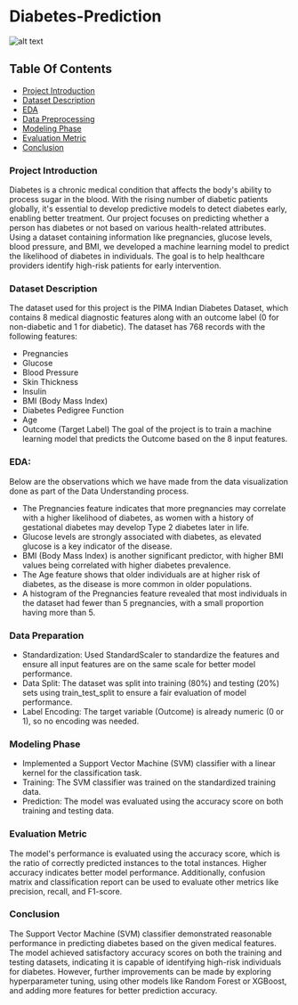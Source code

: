 # Diabetes-Prediction
![alt text](https://encrypted-tbn0.gstatic.com/images?q=tbn:ANd9GcSUvjW9ie9klAez9AppdpcQzmvJ8MPV9qBYGg&s "Diabetes Prediction")

## Table Of Contents
  - [Project Introduction](#project-introduction)
  - [Dataset Description](#dataset-description)
  - [EDA](#eda)
  - [Data Preprocessing](#data-preparation)
  - [Modeling Phase](#modeling-phase)
  - [Evaluation Metric](#evaluation-metric)
  - [Conclusion](#conclusion)

### Project Introduction
Diabetes is a chronic medical condition that affects the body's ability to process sugar in the blood. With the rising number of diabetic patients globally, it's essential to develop predictive models to detect diabetes early, enabling better treatment. Our project focuses on predicting whether a person has diabetes or not based on various health-related attributes. Using a dataset containing information like pregnancies, glucose levels, blood pressure, and BMI, we developed a machine learning model to predict the likelihood of diabetes in individuals. The goal is to help healthcare providers identify high-risk patients for early intervention.
### Dataset Description
The dataset used for this project is the PIMA Indian Diabetes Dataset, which contains 8 medical diagnostic features along with an outcome label (0 for non-diabetic and 1 for diabetic). The dataset has 768 records with the following features:
 - Pregnancies
 - Glucose
 - Blood Pressure
 - Skin Thickness
 - Insulin
 - BMI (Body Mass Index)
 - Diabetes Pedigree Function
 - Age
 - Outcome (Target Label)
The goal of the project is to train a machine learning model that predicts the Outcome based on the 8 input features.

###  EDA:
Below are the observations which we have made from the data visualization done as part of the Data Understanding process.
* The Pregnancies feature indicates that more pregnancies may correlate with a higher likelihood of diabetes, as women with a history of gestational diabetes may develop Type 2 diabetes later in life.
* Glucose levels are strongly associated with diabetes, as elevated glucose is a key indicator of the disease.
* BMI (Body Mass Index) is another significant predictor, with higher BMI values being correlated with higher diabetes prevalence.
* The Age feature shows that older individuals are at higher risk of diabetes, as the disease is more common in older populations.
* A histogram of the Pregnancies feature revealed that most individuals in the dataset had fewer than 5 pregnancies, with a small proportion having more than 5.

### Data Preparation
* Standardization: Used StandardScaler to standardize the features and ensure all input features are on the same scale for better model performance.
* Data Split: The dataset was split into training (80%) and testing (20%) sets using train_test_split to ensure a fair evaluation of model performance.
* Label Encoding: The target variable (Outcome) is already numeric (0 or 1), so no encoding was needed.

### Modeling Phase
- Implemented a Support Vector Machine (SVM) classifier with a linear kernel for the classification task.
- Training: The SVM classifier was trained on the standardized training data.
- Prediction: The model was evaluated using the accuracy score on both training and testing data.

### Evaluation Metric
The model's performance is evaluated using the accuracy score, which is the ratio of correctly predicted instances to the total instances. Higher accuracy indicates better model performance. Additionally, confusion matrix and classification report can be used to evaluate other metrics like precision, recall, and F1-score.
### Conclusion
The Support Vector Machine (SVM) classifier demonstrated reasonable performance in predicting diabetes based on the given medical features. The model achieved satisfactory accuracy scores on both the training and testing datasets, indicating it is capable of identifying high-risk individuals for diabetes. However, further improvements can be made by exploring hyperparameter tuning, using other models like Random Forest or XGBoost, and adding more features for better prediction accuracy.

